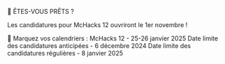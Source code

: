🚀 ÊTES-VOUS PRÊTS ?

Les candidatures pour McHacks 12 ouvriront le 1er novembre !

📆 Marquez vos calendriers :
McHacks 12 - 25-26 janvier 2025
Date limite des candidatures anticipées - 6 décembre 2024
Date limite des candidatures régulières - 8 janvier 2025